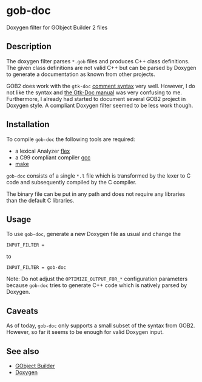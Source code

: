 # gob-doc

Doxygen filter for GObject Builder 2 files

## Description

The doxygen filter parses `*.gob` files and produces C++ class definitions.
The given class definitions are not valid C++ but can be parsed by Doxygen to
generate a documentation as known from other projects.

GOB2 does work with the `gtk-doc` [comment syntax](http://www.jirka.org/gob2.1.html) 
very well. 
However, I do not like the syntax and [the Gtk-Doc manual](http://www.gtk.org/gtk-doc) 
was very confusing to me.
Furthermore, I already had started to document several GOB2 project in Doxygen style. 
A compliant Doxygen filter seemed to be less work though.

## Installation

To compile `gob-doc` the following tools are required:
* a lexical Analyzer [flex](http://flex.sourceforge.net)
* a C99 compliant compiler [gcc](https://gcc.gnu.org)
* [make](http://www.gnu.org/software/make)

`gob-doc` consists of a single `*.l` file which is transformed by the
lexer to C code and subsequently compiled by the C compiler.

The binary file can be put in any path and does not require any libraries than the
default C libraries.

## Usage

To use `gob-doc`, generate a new Doxygen file as usual and change the

`INPUT_FILTER = `

to

`INPUT_FILTER = gob-doc`

Note: Do not adjust the `OPTIMIZE_OUTPUT_FOR_*` configuration parameters because `gob-doc` tries to
generate C++ code which is natively parsed by Doxygen.

## Caveats

As of today, `gob-doc` only supports a small subset of the syntax
from GOB2. However, so far it seems to be enough for valid Doxygen 
input.

## See also

* [GObject Builder](http://www.jirka.org/gob.html)
* [Doxygen](http://www.doxygen.org)

